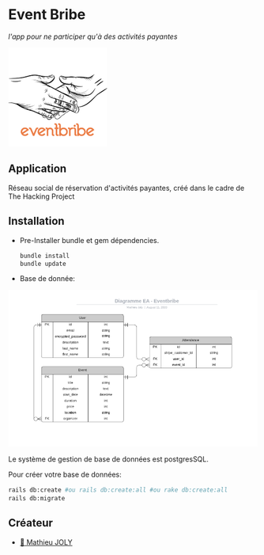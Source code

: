 # Event Bribe
_l'app pour ne participer qu'à des activités payantes_

![](app/assets/images/event_bribe.png?raw=true)


## Application

Réseau social de réservation d'activités payantes, créé dans le cadre de The Hacking Project

## Installation

- Pre-Installer bundle et gem dépendencies.
  ```
  bundle install
  bundle update
  ```
- Base de donnée:

![](app/assets/images/bdd.png?raw=true)
  
  Le système de gestion de base de données est postgresSQL.

  Pour créer votre base de données:
  
  ```bash
  rails db:create #ou rails db:create:all #ou rake db:create:all
  rails db:migrate
  ```


## Créateur

- [:camel: Mathieu JOLY](https://github.com/mathieu-superpose)
